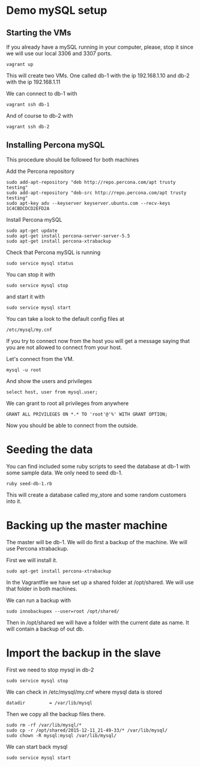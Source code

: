 # Demo mySQL setup

## Starting the VMs

If you already have a mySQL running in your computer, please, stop it since we will use our local 3306 and 3307 ports.

```
vagrant up
```

This will create two VMs. One called db-1 with the ip 192.168.1.10 and db-2 with the ip 192.168.1.11

We can connect to db-1 with

```
vagrant ssh db-1
```

And of course to db-2 with

```
vagrant ssh db-2
```

## Installing Percona mySQL

This procedure should be followed for both machines

Add the Percona repository

```
sudo add-apt-repository "deb http://repo.percona.com/apt trusty testing"
sudo add-apt-repository "deb-src http://repo.percona.com/apt trusty testing"
sudo apt-key adv --keyserver keyserver.ubuntu.com --recv-keys 1C4CBDCDCD2EFD2A
```

Install Percona mySQL

```
sudo apt-get update
sudo apt-get install percona-server-server-5.5
sudo apt-get install percona-xtrabackup
```

Check that Percona mySQL is running

```
sudo service mysql status
```

You can stop it with

```
sudo service mysql stop
```

and start it with

```
sudo service mysql start
```

You can take a look to the default config files at

```
/etc/mysql/my.cnf
```

If you try to connect now from the host you will get a message saying that you are not allowed to connect from your host.

Let's connect from the VM.

```
mysql -u root
```

And show the users and privileges

```
select host, user from mysql.user;
```

We can grant to root all privileges from anywhere

```
GRANT ALL PRIVILEGES ON *.* TO 'root'@'%' WITH GRANT OPTION;
```

Now you should be able to connect from the outside.


# Seeding the data

You can find included some ruby scripts to seed the database at db-1 with some sample data. We only need to seed db-1.

```
ruby seed-db-1.rb
```

This will create a database called my_store and some random customers into it.


# Backing up the master machine

The master will be db-1. We will do first a backup of the machine. We will use Percona xtrabackup.

First we will install it.

```
sudo apt-get install percona-xtrabackup
```

In the Vagrantfile we have set up a shared folder at /opt/shared. We will use that folder in both machines.

We can run a backup with

```
sudo innobackupex --user=root /opt/shared/
```

Then in /opt/shared we will have a folder with the current date as name. It will contain a backup of out db.


# Import the backup in the slave

First we need to stop mysql in db-2

```
sudo service mysql stop
```

We can check in /etc/mysql/my.cnf where mysql data is stored

```
datadir         = /var/lib/mysql
```

Then we copy all the backup files there.

```
sudo rm -rf /var/lib/mysql/*
sudo cp -r /opt/shared/2015-12-11_21-49-33/* /var/lib/mysql/
sudo chown -R mysql:mysql /var/lib/mysql/
```

We can start back mysql

```
sudo service mysql start
```
